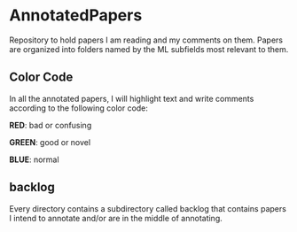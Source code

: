# AnnotatedPapers

Repository to hold papers I am reading and my comments on them. Papers are organized into folders named by the ML subfields most relevant to them.

## Color Code

In all the annotated papers, I will highlight text and write comments according to the following color code:

**RED**: bad or confusing

**GREEN**: good or novel

**BLUE**: normal


## backlog

Every directory contains a subdirectory called backlog that contains papers I intend to annotate and/or are in the middle of annotating.
